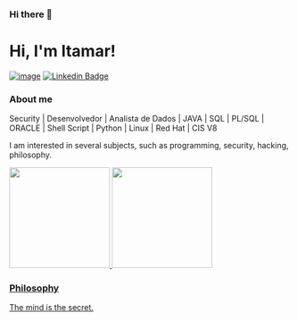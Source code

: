### Hi there 👋

# Hi, I'm Itamar!
[![image](https://img.shields.io/badge/Instagram-E4405F?style=flat-square&logo=instagram&logoColor=white)](https://www.instagram.com/alves.sh/)
[![Linkedin Badge](https://img.shields.io/badge/-LinkedIn-blue?style=flat-square&logo=Linkedin&logoColor=white&link=https://www.linkedin.com/in/marianne-dutra-0086801a1/)](https://www.linkedin.com/in/alvesitamar/)


### About me
Security | Desenvolvedor | Analista de Dados | JAVA | SQL | PL/SQL | ORACLE | Shell Script | Python | Linux | Red Hat | CIS V8

I am interested in several subjects, such as programming, security, hacking, philosophy.

<div>
 <a href="https://github.com/alvessh">
 <img height="180em" src="https://github-readme-stats.vercel.app/api?username=alvessh&show_icons=true&theme=algolia&include_all_commits=true&count_private=true"/>
 <img height="180em" src="https://github-readme-stats.vercel.app/api/top-langs/?username=alvessh&layout=compact&langs_count=7&theme=algolia"/>                        
</div>

### Philosophy
The mind is the secret.



<!--
**alvessh/alvessh** is a ✨ _special_ ✨ repository because its `README.md` (this file) appears on your GitHub profile.

Here are some ideas to get you started:

- 🔭 I’m currently working on ...
- 🌱 I’m currently learning ...
- 👯 I’m looking to collaborate on ...
- 🤔 I’m looking for help with ...
- 💬 Ask me about ...
- 📫 How to reach me: ...
- 😄 Pronouns: ...
- ⚡ Fun fact: ...
-->
